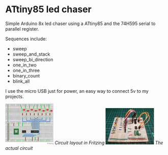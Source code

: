 # ATtiny85 led chaser

Simple Arduino 8x led chaser using a ATtiny85 and the 74H595 serial to parallel register.

Sequences include:
* sweep
* sweep_and_stack
* sweep_bi_direction
* one_in_two
* one_in_three
* binary_count
* blink_all

I use the micro USB just for power, an easy way to connect 5v to my projects.  


<img src="./fritzing/diagram.jpg" width="30%" height="auto" style="max-width:200px; margin-bottom:0; padding-bottom:0;">
<i style="margin-top:0; padding-top:3px;">Circuit layout in Fritzing</i>

<img src="./fritzing/attiny85-led-chaser.jpg" width="30%" height="auto" style="max-width:200px;margin-bottom:0; padding-bottom:0;">
<i style="margin-top:0; padding-top:3px;">The actual circuit</i>
